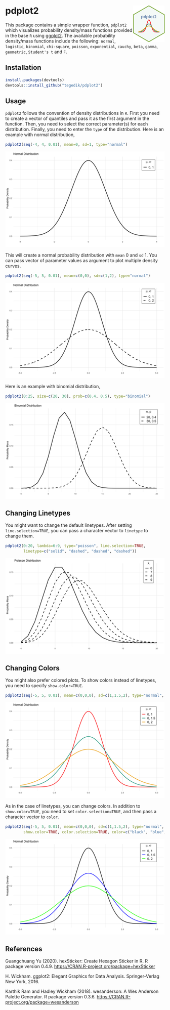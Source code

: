 # pdplot2 <img src="man/figures/logo.png" align="right" width="100" />

This package contains a simple wrapper function, `pdplot2` which visualizes probability density/mass functions provided in the base `R` using [ggplot2](https://ggplot2.tidyverse.org). The available probability density/mass functions include the following: `normal`, `logistic`, `binomial`, `chi-square`, `poisson`, `exponential`, `cauchy`, `beta`, `gamma`, `geometric`, `Student's t` and `F`.

## Installation

``` r
install.packages(devtools)
devtools::install_github("tegedik/pdplot2")
```

## Usage

`pdplot2` follows the convention of density distributions in `R`. First you need to create a vector of quantiles and pass it as the first argument in the function. Then, you need to select the correct parameter(s) for each distribution. Finally, you need to enter the `type` of the distribution. Here is an example with normal distribution,

``` r
pdplot2(seq(-4, 4, 0.01), mean=0, sd=1, type="normal")
```

![](man/figures/p1.png)

This will create a normal probability distribution with `mean` 0 and `sd` 1. You can pass vector of parameter values as argument to plot multiple density curves.  

``` r
pdplot2(seq(-5, 5, 0.01), mean=c(0,0), sd=c(1,2), type="normal")
```

![](man/figures/p2.png)

Here is an example with binomial distribution,

``` r
pdplot2(0:25, size=c(20, 30), prob=c(0.4, 0.5), type="binomial")
```

![](man/figures/p3.png)

## Changing Linetypes

You might want to change the default linetypes. After setting `line.selection=TRUE`, you can pass a character vector to `linetype` to change them. 

``` r
pdplot2(0:20, lambda=6:9, type="poisson", line.selection=TRUE, 
        linetype=c("solid", "dashed", "dashed", "dashed"))
```
![](man/figures/p4.png)

## Changing Colors

You might also prefer colored plots. To show colors instead of linetypes, you need to specify `show.color=TRUE`.

``` r
pdplot2(seq(-5, 5, 0.01), mean=c(0,0,0), sd=c(1,1.5,2), type="normal", show.color=TRUE)
```

![](man/figures/p5.png)

As in the case of linetypes, you can change colors. In addition to `show.color=TRUE`, you need to set `color.selection=TRUE`, and then pass a character vector to `color`.

``` r
pdplot2(seq(-5, 5, 0.01), mean=c(0,0,0), sd=c(1,1.5,2), type="normal", 
        show.color=TRUE, color.selection=TRUE, color=c("black", "blue", "green"))
```

![](man/figures/p6.png)


## References

Guangchuang Yu (2020). hexSticker: Create Hexagon Sticker in R. R package version 0.4.9. https://CRAN.R-project.org/package=hexSticker
  
H. Wickham. ggplot2: Elegant Graphics for Data Analysis. Springer-Verlag New York, 2016.
  
Karthik Ram and Hadley Wickham (2018). wesanderson: A Wes Anderson Palette Generator. R package version 0.3.6. https://CRAN.R-project.org/package=wesanderson
